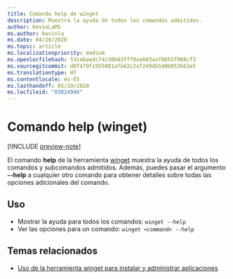 ```yaml
---
title: Comando help de winget
description: Muestra la ayuda de todos los comandos admitidos.
author: KevinLaMS
ms.author: kevinla
ms.date: 04/28/2020
ms.topic: article
ms.localizationpriority: medium
ms.openlocfilehash: 53cebaedc74c30b03fff9ae0d3aaf0655f968cf3
ms.sourcegitcommit: d0f479f1955881afb62c2af249db5d0b053b63e5
ms.translationtype: HT
ms.contentlocale: es-ES
ms.lasthandoff: 05/19/2020
ms.locfileid: "83824946"
---
```

# <a name="help-command-winget"></a>Comando help (winget)

[!INCLUDE [preview-note](../../includes/package-manager-preview.md)]

El comando **help** de la herramienta [winget](index.md) muestra la ayuda de todos los comandos y subcomandos admitidos. Además, puedes pasar el argumento **--help** a cualquier otro comando para obtener detalles sobre todas las opciones adicionales del comando.

## <a name="usage"></a>Uso

* Mostrar la ayuda para todos los comandos: `winget --help`
* Ver las opciones para un comando: `winget <command> --help`

## <a name="related-topics"></a>Temas relacionados

* [Uso de la herramienta winget para instalar y administrar aplicaciones](index.md)
